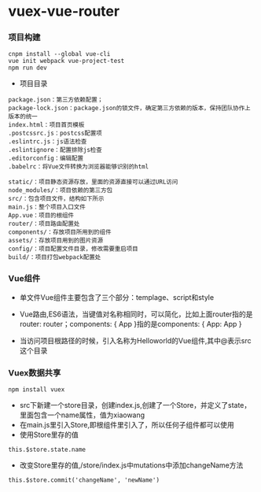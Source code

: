 # vuex-vue-router
### 项目构建
```
cnpm install --global vue-cli
vue init webpack vue-project-test
npm run dev
```
- 项目目录
```
package.json：第三方依赖配置；
package-lock.json：package.json的锁文件，确定第三方依赖的版本，保持团队协作上版本的统一
index.html：项目首页模板
.postcssrc.js：postcss配置项
.eslintrc.js：js语法检查
.eslintignore：配置排除js检查
.editorconfig：编辑配置
.babelrc：将Vue文件转换为浏览器能够识别的html

static/：项目静态资源存放，里面的资源直接可以通过URL访问
node_modules/：项目依赖的第三方包
src/：包含项目文件，结构如下所示
main.js：整个项目入口文件
App.vue：项目的根组件
router/：项目路由配置处
components/：存放项目所用到的组件
assets/：存放项目用到的图片资源
config/：项目配置文件目录，修改需要重启项目
build/：项目打包webpack配置处
```

### Vue组件
- 单文件Vue组件主要包含了三个部分：templage、script和style

- Vue路由,ES6语法，当键值对名称相同时，可以简化，比如上面router指的是router: router；components: { App }指的是components: { App: App }

- 当访问项目根路径的时候，引入名称为Helloworld的Vue组件,其中@表示src这个目录

### Vuex数据共享
```
npm install vuex
```
- src下新建一个store目录，创建index.js,创建了一个Store，并定义了state，里面包含一个name属性，值为xiaowang
- 在main.js里引入Store,即根组件里引入了，所以任何子组件都可以使用
- 使用Store里存的值
```
this.$store.state.name
```
- 改变Store里存的值,/store/index.js中mutations中添加changeName方法
```
this.$store.commit('changeName', 'newName')
```
